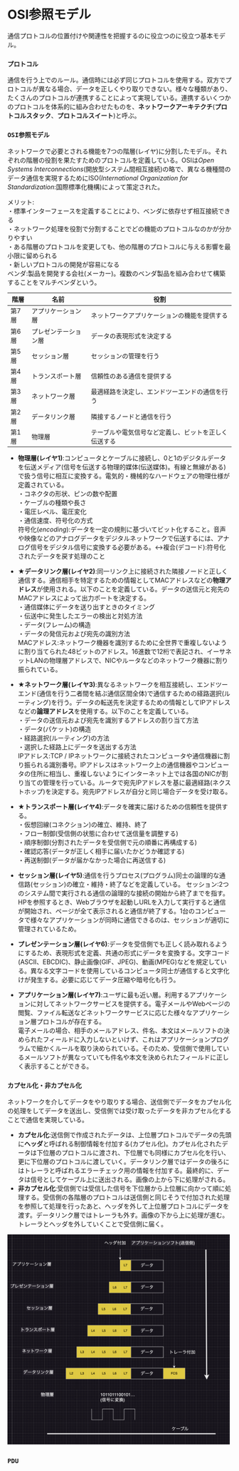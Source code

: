 # OSI参照モデル
通信プロトコルの位置付けや関連性を把握するのに役立つのに役立つ基本モデル。

### **`プロトコル`**
通信を行う上でのルール。通信時には必ず同じプロトコルを使用する。双方でプロトコルが異なる場合、データを正しくやり取りできない。様々な種類があり、たくさんのプロトコルが連携することによって実現している。連携するいくつかのプロトコルを体系的に組み合わせたものを、**ネットワークアーキテクチ**(**プロトコルスタック**、**プロトコルスイート**)と呼ぶ。
### **`OSI参照モデル`**
ネットワークで必要とされる機能を7つの階層(レイヤ)に分割したモデル。それぞれの階層の役割を果たすためのプロトコルを定義している。OSIは*Open Systems Interconnections*(開放型システム間相互接続)の略で、異なる機種間のデータ通信を実現するためにISO(*International Organization for Standardization*:国際標準化機構)によって策定された。  

メリット:  
・標準インターフェースを定義することにより、ベンダに依存せず相互接続できる  
・ネットワーク処理を役割で分割することでどの機能のプロトコルなのかが分かりやすい  
・ある階層のプロトコルを変更しても、他の階層のプロトコルに与える影響を最小限に留められる  
・新しいプロトコルの開発が容易になる  
ベンダ:製品を開発する会社(メーカー)。複数のベンダ製品を組み合わせて構築することをマルチベンダという。

|階層 |名前              |役割                                        |
|----|-----------------|--------------------------------------------|
|第7層|アプリケーション層  |ネットワークアプリケーションの機能を提供する       |
|第6層|プレゼンテーション層|データの表現形式を決定する                      |
|第5層|セッション層       |セッションの管理を行う                         |
|第4層|トランスポート層    |信頼性のある通信を提供する                     |
|第3層|ネットワーク層      |最適経路を決定し、エンドツーエンドの通信を行う    |
|第2層|データリンク層     |隣接するノードと通信を行う                      |
|第1層|物理層            |テーブルや電気信号など定義し、ビットを正しく伝送する|

- **物理層(レイヤ1)**:コンピュータとケーブルに接続し、0と1のデジタルデータを伝送メディア(信号を伝送する物理的媒体(伝送媒体)。有線と無線がある)で扱う信号に相互に変換する。電気的・機械的なハードウェアの物理仕様が定義されている。  
・コネクタの形状、ピンの数や配置  
・ケーブルの種類や長さ  
・電圧レベル、電圧変化  
・通信速度、符号化の方式  
符号化(*encoding*):データを一定の規則に基づいてビット化すること。音声や映像などのアナログデータをデジタルネットワークで伝送するには、アナログ信号をデジタル信号に変換する必要がある。↔︎複合(デコード):符号化されたデータを戻す処理のこと

- **★データリンク層(レイヤ2)**:同一リンク上に接続された隣接ノードと正しく通信する。通信相手を特定するための情報としてMACアドレスなどの**物理アドレス**が使用される。以下のことを定義している。データの送信元と宛先のMACアドレスによって出力ポートを決定する。  
・通信媒体にデータを送り出すときのタイミング  
・伝送中に発生したエラーの検出と対処方法  
・データ(フレーム)の構造  
・データの発信元および宛先の識別方法  
MACアドレス:ネットワーク機器を識別するために全世界で重複しないように割り当てられた48ビットのアドレス。16進数で12桁で表記され、イーサネットLANの物理層アドレスで、NICやルータなどのネットワーク機器に割り振られている。

- **★ネットワーク層(レイヤ3)**:異なるネットワークを相互接続し、エンドツーエンド(通信を行う二者間を結ぶ通信区間全体)で通信するための経路選択(ルーティング)を行う。データの転送先を決定するための情報としてIPアドレスなどの**論理アドレス**を使用する。以下のことを定義している。  
・データの送信元および宛先を識別するアドレスの割り当て方法  
・データ(パケット)の構造  
・経路選択(ルーティング)の方法  
・選択した経路上にデータを送出する方法  
IPアドレス:TCP / IPネットワークに接続されたコンピュータや通信機器に割り振られる識別番号。IPアドレスはネットワーク上の通信機器やコンピュータの住所に相当し、重複しないようにインターネット上では各国のNICが割り当ての管理を行っている。ルータで宛先IPアドレスを基に最適経路(ネクストホップ)を決定する。宛先IPアドレスが自分と同じ場合データを受け取る。

- **★トランスポート層(レイヤ4)**:データを確実に届けるための信頼性を提供する。  
・仮想回線(コネクション)の確立、維持、終了  
・フロー制御(受信側の状態に合わせて送信量を調整する)  
・順序制御(分割されたデータを受信側で元の順番に再構成する)  
・確認応答(データが正しく相手に届いたかどうか確認する)  
・再送制御(データが届かなかった場合に再送信する)  

- **セッション層(レイヤ5)**:通信を行うプロセス(プログラム)同士の論理的な通信路(セッション)の確立・維持・終了などを定義している。
セッション:2つのシステム間で実行される通信の論理的な接続の開始から終了までを指す。HPを参照するとき、Webブラウザを起動しURLを入力して実行すると通信が開始され、ページが全て表示されると通信が終了する。1台のコンピュータで様々なアプリケーションが同時に通信できるのは、セッションが適切に管理されているため。

- **プレゼンテーション層(レイヤ6)**:データを受信側でも正しく読み取れるようにするため、表現形式を定義、共通の形式にデータを変換する。文字コード(ASCII、EBCDIC)、静止画像(GIF、JPEG)、動画(MPEG)などを規定している。異なる文字コードを使用しているコンピュータ同士が通信すると文字化けが発生する。必要に応じてデータ圧縮や暗号化も行う。

- **アプリケーション層(レイヤ7)**:ユーザに最も近い層。利用するアプリケーションに対してネットワークサービスを提供する。電子メールやWebページの閲覧、ファイル転送などネットワークサービスに応じた様々なアプリケーション層プロトコルが存在する。  
電子メールの場合、相手のメールアドレス、件名、本文はメールソフトの決められたフィールドに入力しないといけず、これはアプリケーションプログラムで細かくルールを取り決められている。そのため、受信側で使用しているメールソフトが異なっていても件名や本文を決められたフィールドに正しく表示することができる。

### **`カプセル化・非カプセル化`**
ネットワークを介してデータをやり取りする場合、送信側でデータをカプセル化の処理をしてデータを送出し、受信側では受け取ったデータを非カプセル化することで通信を実現している。
- **カプセル化**:送信側で作成されたデータは、上位層プロトコルでデータの先頭に**ヘッダ**と呼ばれる制御情報を付加する(カプセル化)。カプセル化されたデータは下位層のプロトコルに渡され、下位層でも同様にカプセル化を行い、更に下位層のプロトコルに渡していく。データリンク層ではデータの後ろにはトレーラと呼ばれるエラーチェック用の情報を付加する。最終的に、データは信号としてケーブル上に送出される。画像の上から下に処理がされる。
- **非カプセル化**:受信側では受信した信号を下位層から上位層に向かって順に処理する。受信側の各階層のプロトコルは送信側と同じそうで付加された処理を参照して処理を行ったあと、ヘッダを外して上位層プロトコルにデータを渡す。データリンク層ではトレーラも外す。画像の下から上に処理が進む。トレーラとヘッダを外していくことで受信側に届く。

<img width="500" alt="" src="カプセル化.png">

### **`PDU`**
